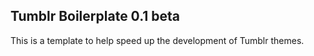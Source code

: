 Tumblr Boilerplate 0.1 beta
--------------------------------------

This is a template to help speed up the development of Tumblr themes.